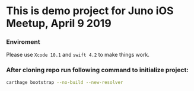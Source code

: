 # This is demo project for Juno iOS Meetup, April 9 2019
### Enviroment

Please use `Xcode 10.1` and `swift 4.2` to make things work.

### After cloning repo run following command to initialize project:
```bash
carthage bootstrap --no-build --new-resolver
```

